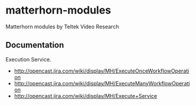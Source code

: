 matterhorn-modules
==================

Matterhorn modules by Teltek Video Research

Documentation
-------------


Execution Service.


* http://opencast.jira.com/wiki/display/MH/ExecuteOnceWorkflowOperation
* http://opencast.jira.com/wiki/display/MH/ExecuteManyWorkflowOperation
* http://opencast.jira.com/wiki/display/MH/Execute+Service